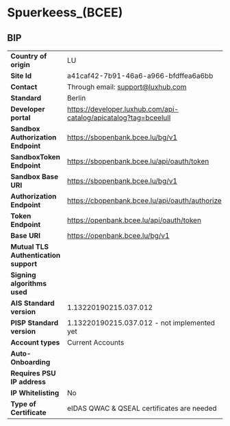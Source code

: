 # Spuerkeess_(BCEE)


## BIP 

|                                       |                                                                  |
|---------------------------------------|------------------------------------------------------------------|
| **Country of origin**                 | LU                                                               | 
| **Site Id**                           | a41caf42-7b91-46a6-a966-bfdffea6a6bb                             |
| **Contact**                           | Through email: support@luxhub.com                                |
| **Standard**                          | Berlin                                                           |
| **Developer portal**                  | https://developer.luxhub.com/api-catalog/apicatalog?tag=bceelull |
| **Sandbox Authorization Endpoint**    | https://sbopenbank.bcee.lu/bg/v1                                 | 
| **SandboxToken Endpoint**             | https://sbopenbank.bcee.lu/api/oauth/token                       | 
| **Sandbox Base URI**                  | https://sbopenbank.bcee.lu/bg/v1                                 | 
| **Authorization Endpoint**            | https://cbopenbank.bcee.lu/api/oauth/authorize                   | 
| **Token Endpoint**                    | https://openbank.bcee.lu/api/oauth/token                         | 
| **Base URI**                          | https://openbank.bcee.lu/bg/v1                                   | 
| **Mutual TLS Authentication support** |                                                                  |
| **Signing algorithms used**           |                                                                  |
| **AIS Standard version**              | 1.13220190215.037.012                                            |
| **PISP Standard version**             | 1.13220190215.037.012 - not implemented yet                      |
| **Account types**                     | Current Accounts                                                 | 
| **Auto-Onboarding**                   |                                                                  |
| **Requires PSU IP address**           |                                                                  |
| **IP Whitelisting**                   | No                                                               |
| **Type of Certificate**               | eIDAS QWAC & QSEAL certificates are needed                       |